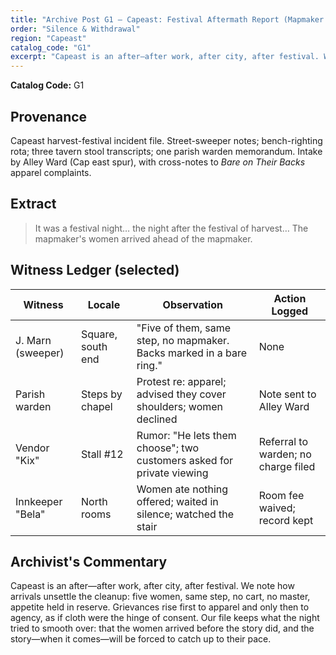 ```yaml
---
title: "Archive Post G1 — Capeast: Festival Aftermath Report (Mapmaker's Women Arrival)"
order: "Silence & Withdrawal"
region: "Capeast"
catalog_code: "G1"
excerpt: "Capeast is an after—after work, after city, after festival. We note how arrivals unsettle the cleanup: five women, same step, no cart, no master, appetite held in reserve."
---
```


**Catalog Code:** G1

## Provenance

Capeast harvest-festival incident file. Street-sweeper notes; bench-righting rota; three tavern
stool transcripts; one parish warden memorandum. Intake by Alley Ward (Cap east spur), with
cross-notes to *Bare on Their Backs* apparel complaints.

## Extract

> It was a festival night… the night after the festival of harvest… 
> The mapmaker's women arrived ahead of the mapmaker.

## Witness Ledger (selected)

| Witness | Locale | Observation | Action Logged |
|---------|--------|-------------|---------------|
| J. Marn (sweeper) | Square, south end | "Five of them, same step, no mapmaker. Backs marked in a bare ring." | None |
| Parish warden | Steps by chapel | Protest re: apparel; advised they cover shoulders; women declined | Note sent to Alley Ward |
| Vendor "Kix" | Stall #12 | Rumor: "He lets them choose"; two customers asked for private viewing | Referral to warden; no charge filed |
| Innkeeper "Bela" | North rooms | Women ate nothing offered; waited in silence; watched the stair | Room fee waived; record kept |

## Archivist's Commentary

Capeast is an after—after work, after city, after festival. We note how arrivals unsettle
the cleanup: five women, same step, no cart, no master, appetite held in reserve. Grievances
rise first to apparel and only then to agency, as if cloth were the hinge of consent. Our
file keeps what the night tried to smooth over: that the women arrived before the story did,
and the story—when it comes—will be forced to catch up to their pace.